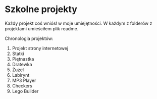 # Szkolne projekty
Każdy projekt coś wniósł w moje umiejętności.
W każdym z folderów z projektami umieściłem plik readme.

Chronologia projektów:
1. Projekt strony internetowej
2. Statki
3. Piętnastka
4. Dratewka
5. Żużel
6. Labirynt
7. MP3 Player
8. Checkers
9. Lego Builder
